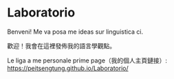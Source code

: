 # Laboratorio
Benveni! Me va posa me ideas sur linguistica ci.

歡迎！我會在這裡發佈我的語言學觀點。

Le liga a me personale prime page（我的個人主頁鏈接）: https://peitsengtung.github.io/Laboratorio/
